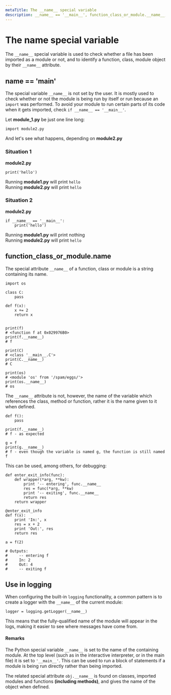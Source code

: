 ```yaml
---
metaTitle: The __name__ special variable
description: __name__ == '__main__', function_class_or_module.__name__, Use in logging
---
```


# The __name__ special variable


The `__name__` special variable is used to check whether a file has been imported as a module or not, and to identify a function, class, module object by their `__name__` attribute.



## __name__ == '__main__'


The special variable `__name__` is not set by the user. It is mostly used to check whether or not the module is being run by itself or run because an `import` was performed. To avoid your module to run certain parts of its code when it gets imported, check `if __name__ == '__main__'`.

Let **module_1.py** be just one line long:

```
import module2.py

```

And let's see what happens, depending on **module2.py**

### Situation 1

**module2.py**

```
print('hello')

```

Running **module1.py** will print `hello`<br />
Running **module2.py** will print `hello`

### Situation 2

**module2.py**

```
if __name__ == '__main__':
    print('hello')

```

Running **module1.py** will print nothing<br />
Running **module2.py** will print `hello`



## function_class_or_module.__name__


The special attribute `__name__` of a function, class or module is a string containing its name.

```
import os

class C:
    pass

def f(x):
    x += 2
    return x


print(f)
# <function f at 0x029976B0>
print(f.__name__)
# f

print(C)
# <class '__main__.C'>
print(C.__name__)
# C

print(os)
# <module 'os' from '/spam/eggs/'>
print(os.__name__)
# os

```

The `__name__` attribute is not, however, the name of the variable which references the class, method or function, rather it is the name given to it when defined.

```
def f():
    pass

print(f.__name__)
# f - as expected

g = f
print(g.__name__)
# f - even though the variable is named g, the function is still named f

```

This can be used, among others, for debugging:

```
def enter_exit_info(func):
    def wrapper(*arg, **kw):
        print '-- entering', func.__name__
        res = func(*arg, **kw)
        print '-- exiting', func.__name__
        return res
    return wrapper

@enter_exit_info
def f(x):
    print 'In:', x
    res = x + 2
    print 'Out:', res
    return res

a = f(2)

# Outputs:
#     -- entering f
#     In: 2
#     Out: 4
#     -- exiting f

```



## Use in logging


When configuring the built-in `logging` functionality, a common pattern is to create a logger with the `__name__` of the current module:

```
logger = logging.getLogger(__name__)

```

This means that the fully-qualified name of the module will appear in the logs, making it easier to see where messages have come from.



#### Remarks


The Python special variable `__name__` is set to the name of the containing module. At the top level (such as in the interactive interpreter, or in the main file) it is set to `'__main__'`. This can be used to run a block of statements if a module is being run directly rather than being imported.

The related special attribute `obj.__name__` is found on classes, imported modules and  functions **(including methods)**, and gives the name of the object when defined.

